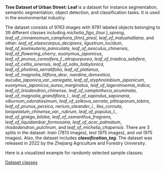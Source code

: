**Tree Dataset of Urban Street: Leaf** is a dataset for instance segmentation, semantic segmentation, object detection, and classification tasks. It is used in the environmental industry. 

The dataset consists of 9763 images with 9791 labeled objects belonging to 39 different classes including *michelia_figo_(lour.)_spreng*, *leaf_of_cinnamomum_camphora_(linn)_presl*, *leaf_of_malushalliana*, and other: *leaf_of_elaeocarpus_decipiens*, *ligustrum_lucidum*, *leaf_of_koelreuteria_paniculata*, *leaf_of_aesculus_chinensis*, *leaf_of_flowering_cherry*, *euonymus_japonicus*, *leaf_of_prunus_cerasifera_f._atropurpurea*, *leaf_of_triadica_sebifera*, *leaf_of_celtis_sinensis*, *leaf_of_salix_babylonica*, *leaf_of_photinia_serratifolia*, *leaf_of_platanus*, *leaf_of_magnolia_liliflora_desr*, *nandina_domestica*, *aucuba_japonica_var._variegata*, *leaf_of_styphnolobium_japonicum*, *euonymus_japonicus_aureo_marginatus*, *leaf_of_lagerstroemia_indica*, *leaf_of_liriodendron_chinense*, *leaf_of_camptotheca_acuminata*, *leaf_of_magnolia_grandiflora_l.*, *leaf_of_sapindus_saponaria*, *viburnum_odoratissimum*, *leaf_of_zelkova_serrata*, *pittosporum_tobira*, *leaf_of_prunus_persica*, *nerium_oleander_l.*, *llex_cornuta*, *loropetalum_chinense_var._rubrum*, *leaf_of_populus_l.*, *leaf_of_ginkgo_biloba*, *leaf_of_osmanthus_fragrans*, *leaf_of_liquidambar_formosana*, *leaf_of_acer_palmatum*, *rhododendron_pulchrum*, and *leaf_of_michelia_chapensis*. There are 3 splits in the dataset: *train* (7813 images), *test* (975 images), and *val* (975 images). Also, the dataset includes ***classification_tag***. The dataset was released in 2022 by the Zhejiang Agriculture and Forestry University.

Here is a visualized example for randomly selected sample classes:

[Dataset classes](https://github.com/dataset-ninja/urban-street-leaf/raw/main/visualizations/classes_preview.webm)
